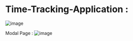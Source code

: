 
# Time-Tracking-Application :
![image](https://github.com/Nitish8800/Time-Tracking-Application/assets/81190422/1405f111-1ada-4759-9557-44a03901ab1c)

Modal Page : ![image](https://github.com/Nitish8800/Time-Tracking-Application/assets/81190422/82a34ca6-15bb-44b1-bd84-53624b55e172)
